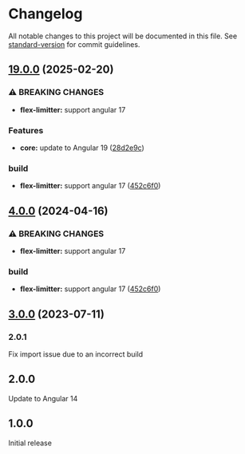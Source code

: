 # Changelog

All notable changes to this project will be documented in this file. See [standard-version](https://github.com/conventional-changelog/standard-version) for commit guidelines.

## [19.0.0](https://github.com/LesFabricants/libraries/compare/ngx-flex-limitter/3.0.0...ngx-flex-limitter/19.0.0) (2025-02-20)


### ⚠ BREAKING CHANGES

* **flex-limitter:** support angular 17

### Features

* **core:** update to Angular 19 ([28d2e9c](https://github.com/LesFabricants/libraries/commit/28d2e9c01f8177f7c9ef57b2da83c6e8daf51667))


### build

* **flex-limitter:** support angular 17 ([452c6f0](https://github.com/LesFabricants/libraries/commit/452c6f09a099567c4a06fc9bd44e9c3068c000d0))

## [4.0.0](https://github.com/LesFabricants/libraries/compare/ngx-flex-limitter/3.0.0...ngx-flex-limitter/4.0.0) (2024-04-16)


### ⚠ BREAKING CHANGES

* **flex-limitter:** support angular 17

### build

* **flex-limitter:** support angular 17 ([452c6f0](https://github.com/LesFabricants/libraries/commit/452c6f09a099567c4a06fc9bd44e9c3068c000d0))

## [3.0.0](https://github.com/LesFabricants/libraries/compare/ngx-flex-limitter/2.0.1...ngx-flex-limitter/3.0.0) (2023-07-11)

### 2.0.1

Fix import issue due to an incorrect build

## 2.0.0

Update to Angular 14

## 1.0.0

Initial release
